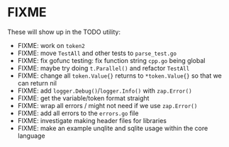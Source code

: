 # FIXME

These will show up in the TODO utility:

- FIXME: work on `token2`
- FIXME: move `TestAll` and other tests to `parse_test.go`
- FIXME: fix gofunc testing: fix function string `cpp.go` being global
- FIXME: maybe try doing `t.Parallel()` and refactor `TestAll`
- FIXME: change all `token.Value{}` returns to `*token.Value{}` so that we can return nil
- FIXME: add `logger.Debug()`/`logger.Info()` with `zap.Error()`
- FIXME: get the variable/token format straight
- FIXME: wrap all errors / might not need if we use `zap.Error()`
- FIXME: add all errors to the `errors.go` file
- FIXME: investigate making header files for libraries
- FIXME: make an example unqlite and sqlite usage within the core language